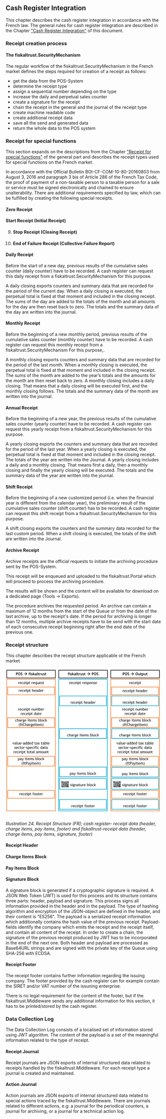 ## Cash Register Integration

This chapter describes the cash register integration in accordance with the French law. The general rules for cash register integration are described in the Chapter ["Cash Register Integration"](../../general/cash-register-integration/cash-register-integration.md) of this document.

### Receipt creation process

#### The fiskaltrust.SecurityMechanism

The regular workflow of the fiskaltrust.SecurityMechanism in the French market defines the steps required for creation of a receipt as follows:

  - get the data from the POS-System
  - determine the receipt type
  - assign a sequential number depending on the type
  - increase the daily and perpetual sales counter
  - create a signature for the receipt
  - chain the receipt in the general and the journal of the receipt type
  - create machine readable code
  - create additional receipt data
  - save all the send and generated data
  - return the whole data to the POS system

### Receipt for special functions

This section expands on the descriptions from the Chapter ["Receipt for special functions"](../../general/cash-register-integration/cash-register-integration.md#c-receipt-for-special-functions-54) of the general part and describes the receipt types used for special functions on the French market.

In accordance with the Official Bulletin BOI-CF-COM-10-80-20160803 from August 3, 2016 and paragraph 3 bis of Article 286 of the French Tax Code, the proof of payment of a non-taxable person to a taxable person for a sale or service must be signed electronically and chained to ensure unalterability. There are additional requirements specified by law, which can be fulfilled by creating the following special receipts.

#### Zero Receipt

#### Start Receipt (Initial Receipt)

9.  #### Stop Receipt (Closing Receipt)

10. #### End of Failure Receipt (Collective Failure Report)

#### Daily Receipt

Before the start of a new day, previous results of the cumulative sales counter (daily counter) have to be recorded. A cash register can request this daily receipt from a fiskaltrust.SecurityMechanism for this purpose.

A daily closing exports counters and summary data that are recorded for the period of the current day. When a daily closing is executed, the perpetual total is fixed at that moment and included in the closing receipt. The sums of the day are added to the totals of the month and all amounts for the day are then reset back to zero. The totals and the summary data of the day are written into the journal.

#### Monthly Receipt

Before the beginning of a new monthly period, previous results of the cumulative sales counter (monthly counter) have to be recorded. A cash register can request this monthly receipt from a fiskaltrust.SecurityMechanism For this purpose,.

A monthly closing exports counters and summary data that are recorded for the period of the last month. When a monthly closing is executed, the perpetual total is fixed at that moment and included in the closing receipt. The sums of the month are added to the year’s totals and the amounts for the month are then reset back to zero. A monthly closing includes a daily closing. That means that a daily closing will be executed first, and the monthly closing follows. The totals and the summary data of the month are written into the journal.

#### Annual Receipt

Before the beginning of a new year, the previous results of the cumulative sales counter (yearly counter) have to be recorded. A cash register can request this yearly receipt from a fiskaltrust.SecurityMechanism for this purpose.

A yearly closing exports the counters and summary data that are recorded for the period of the last year. When a yearly closing is executed, the perpetual total is fixed at that moment and included in the closing receipt. The totals of the year are written into the Journal. A yearly closing includes a daily and a monthly closing. That means first a daily, then a monthly closing and finally the yearly closing will be executed. The totals and the summary data of the year are written into the journal.

#### Shift Receipt

Before the beginning of a new customized period (i.e. when the financial year is different from the calendar year), the preliminary result of the cumulative sales counter (shift counter) has to be recorded. A cash register can request this shift receipt from a fiskaltrust.SecurityMechanism for this purpose.

A shift closing exports the counters and the summary data recorded for the last custom period. When a shift closing is executed, the totals of the shift are written into the Journal.

#### Archive Receipt

Archive receipts are the official requests to initiate the archiving procedure sent by the POS-System.

This receipt will be enqueued and uploaded to the fiskaltrust.Portal which will proceed to process the archiving procedure.

The results will be shown and the content will be available for download on a dedicated page (Tools -\> Exports).

The procedure archives the requested period. An archive can contain a maximum of 12 months from the start of the Queue or from the date of the last archive, up to the receipt's date. If the period for archiving is longer than 12 months, multiple archive receipts have to be send with the start date of each consecutive receipt beginning right after the end date of the previous one.

### Receipt structure

This chapter describes the receipt structure applicable ot the French market.

![](./images/24.png)

<span id="_Toc527986824" class="anchor"></span>*Illustration* *24. Receipt Structure (FR); cash register- receipt data (header, charge items, pay items, footer) and fiskaltrust-receipt data (header, charge items, pay items, signature, footer)*

#### Receipt Header

#### Charge Items Block

#### Pay Items Block

#### Signature Block

A signature block is generated if a cryptographic signature is required. A JSON Web Token (JWT) is used for this process and its structure contains three parts: header, payload and signature. This process signs all information provided in the header and in the payload. The type of hashing algorithm and encryption of the JSON-object are defined in the header, and their content is "ES256". The payload is a serialized receipt information which additionally contains the hash value of the previous receipt. Payload-fields identify the company which emits the receipt and the receipt itself, and contain all content of the receipt. In order to create a chain, the signature of the previous receipt produced by JWT has to be incorporated in the end of the next one. Both header and payload are processed as Base64URL strings and are signed with the private key of the Queue using SHA-256 with ECDSA.

#### Receipt Footer

The receipt footer contains further information regarding the issuing company. The footer provided by the cash register can for example contain the SIRET and/or VAT number of the issuning enterprise.

There is no legal requirement for the content of the footer, but if the fiskaltrust.Middleware sends any additional information for this section, it has to be printed/stored by the cash register.

### Data Collection Log

The Data Collection Log consists of a localised set of information stored using JWT algorithm. The content of the payload is a set of the meaningful information related to the type of receipt.

#### Receipt Journal

Receipt journals are JSON exports of internal structured data related to receipts handled by the fiskaltrust.Middleware. For each receipt type a journal is created and maintained.

#### Action Journal

Action journals are JSON exports of internal structured data related to special actions traced by the fiskaltrust.Middleware. There are journals related to different actions, e.g: a journal for the periodical counters, a journal for archiving, or a journal for a technical action log.
